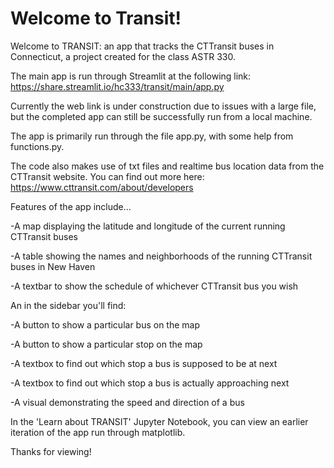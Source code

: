 # Welcome to Transit!

Welcome to TRANSIT: an app that tracks the CTTransit buses in Connecticut, a project created for the class ASTR 330.

The main app is run through Streamlit at the following link: https://share.streamlit.io/hc333/transit/main/app.py

Currently the web link is under construction due to issues with a large file, but the completed app can still be successfully run from a local machine.

The app is primarily run through the file app.py, with some help from functions.py.

The code also makes use of txt files and realtime bus location data from the CTTransit website. You can find out more here: https://www.cttransit.com/about/developers

Features of the app include...

-A map displaying the latitude and longitude of the current running CTTransit buses

-A table showing the names and neighborhoods of the running CTTransit buses in New Haven

-A textbar to show the schedule of whichever CTTransit bus you wish

An in the sidebar you'll find:

-A button to show a particular bus on the map

-A button to show a particular stop on the map

-A textbox to find out which stop a bus is supposed to be at next

-A textbox to find out which stop a bus is actually approaching next

-A visual demonstrating the speed and direction of a bus


In the 'Learn about TRANSIT' Jupyter Notebook, you can view an earlier iteration of the app run through matplotlib.

Thanks for viewing!
